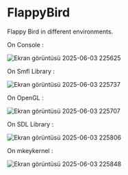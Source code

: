 # FlappyBird
Flappy Bird in different environments.

On Console : 

![Ekran görüntüsü 2025-06-03 225625](https://github.com/user-attachments/assets/7d72cbf5-1156-4ab7-b529-9fb28c9cf8de)

On Smfl Library :

![Ekran görüntüsü 2025-06-03 225737](https://github.com/user-attachments/assets/625709c6-fd76-4876-bf7e-eb007b7b1a96)

On OpenGL :

![Ekran görüntüsü 2025-06-03 225707](https://github.com/user-attachments/assets/e12b79f2-04c6-4502-8f97-c0450e1a01b0)

On SDL Library :   

![Ekran görüntüsü 2025-06-03 225806](https://github.com/user-attachments/assets/6bdbb1c5-a707-41f0-b3a0-307d95f03a00)

On mkeykernel : 

![Ekran görüntüsü 2025-06-03 225848](https://github.com/user-attachments/assets/0d0f78f4-a000-444c-9ef3-3bafdc7bbc9a)




